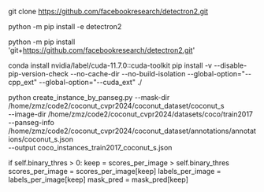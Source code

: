 git clone https://github.com/facebookresearch/detectron2.git

python -m pip install -e detectron2

python -m pip install 'git+https://github.com/facebookresearch/detectron2.git'

conda install nvidia/label/cuda-11.7.0::cuda-toolkit
pip install -v --disable-pip-version-check --no-cache-dir --no-build-isolation --global-option="--cpp_ext" --global-option="--cuda_ext" ./



python create_instance_by_panseg.py --mask-dir  /home/zmz/code2/coconut_cvpr2024/coconut_dataset/coconut_s \
--image-dir /home/zmz/code2/coconut_cvpr2024/datasets/coco/train2017 \
--panseg-info /home/zmz/code2/coconut_cvpr2024/coconut_dataset/annotations/annotations/coconut_s.json \
--output coco_instances_train2017_coconut_s.json


if self.binary_thres > 0:
            keep = scores_per_image > self.binary_thres
            scores_per_image = scores_per_image[keep]
            labels_per_image = labels_per_image[keep]
            mask_pred = mask_pred[keep]
